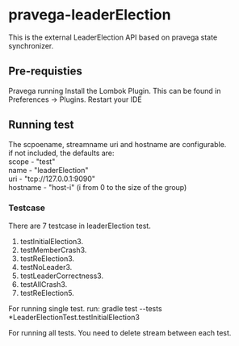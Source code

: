 # pravega-leaderElection
This is the external LeaderElection API based on pravega state synchronizer.
## Pre-requisties
Pravega running
Install the Lombok Plugin. This can be found in Preferences -> Plugins. Restart your IDE
## Running test
The scpoename, streamname uri and hostname are configurable.  
if not included, the defaults are:  
scope - "test"  
name - "leaderElection"  
uri - "tcp://127.0.0.1:9090"  
hostname - "host-i" (i from 0 to the size of the group)  
### Testcase
There are 7 testcase in leaderElection test.
1. testInitialElection3.
2. testMemberCrash3.
3. testReElection3.
4. testNoLeader3.
5. testLeaderCorrectness3.
6. testAllCrash3.
7. testReElection5.

For running single test.
run:
gradle test --tests \*LeaderElectionTest.testInitialElection3

For running all tests. You need to delete stream between each test.
